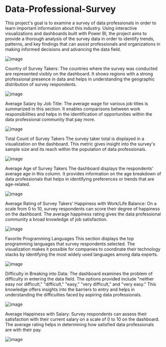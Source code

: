 # Data-Professional-Survey
This project's goal is to examine a survey of data professionals in order to learn important information about this industry. Using interactive visualizations and dashboards built with Power BI, the project aims to provide a thorough analysis of the survey data in order to identify trends, patterns, and key findings that can assist professionals and organizations in making informed decisions and advancing the data field.

![image](https://github.com/ChristianMmcly/Data-Professional-Survey/assets/117743442/352aa4cc-dd5f-465e-897b-5d4b1d0aaa6c)

Country of Survey Takers:
The countries where the survey was conducted are represented visibly on the dashboard. It shows regions with a strong professional presence in data and helps in understanding the geographic distribution of survey respondents.

![image](https://github.com/ChristianMmcly/Data-Professional-Survey/assets/117743442/7d341bbe-e2f1-420a-8dc9-5b760b887658)

Average Salary by Job Title: 
The average wage for various job titles is summarized in this section. It enables comparisons between work responsibilities and helps in the identification of opportunities within the data professional community that pay more. 

![image](https://github.com/ChristianMmcly/Data-Professional-Survey/assets/117743442/21702dbb-32ca-4411-bee5-732840037bb7)

Total Count of Survey Takers 
The survey taker total is displayed in a visualization on the dashboard. This metric gives insight into the survey's sample size and its reach within the population of data professionals.

![image](https://github.com/ChristianMmcly/Data-Professional-Survey/assets/117743442/bcbd3685-230e-4252-961e-b29a5cc74956)

Average Age of Survey Takers
The dashboard displays the respondents' average age in this column. It provides information on the age breakdown of data professionals that helps in identifying preferences or trends that are age-related.

![image](https://github.com/ChristianMmcly/Data-Professional-Survey/assets/117743442/0e45f4da-259b-4505-be80-f0fb8bc15317)

Average Rating of Survey Takers' Happiness with Work/Life Balance:
On a scale from 0 to 10, survey respondents can score their degree of happiness on the dashboard. The average happiness rating gives the data professional community a broad knowledge of job satisfaction.

![image](https://github.com/ChristianMmcly/Data-Professional-Survey/assets/117743442/bfa6f6cd-010b-4bb7-94f5-9f9b1a328538)

Favorite Programming Languages
This section displays the top programming languages that survey respondents selected. The visualization makes it possible for companies to coordinate their technology stacks by identifying the most widely used languages among data experts.

![image](https://github.com/ChristianMmcly/Data-Professional-Survey/assets/117743442/7cdf1275-7568-4f8e-930d-29b6e1339783)


Difficulty in Breaking into Data:
The dashboard examines the problem of difficulty in entering the data field.  The options provided include "neither easy nor difficult," "difficult," "easy," "very difficult," and "very easy." This knowledge offers insights into the barriers to entry and helps in understanding the difficulties faced by aspiring data professionals.

![image](https://github.com/ChristianMmcly/Data-Professional-Survey/assets/117743442/2719f51e-65b5-41c5-bdad-1966fee6a42f)

Average Happiness with Salary:
Survey respondents can assess their satisfaction with their current salary on a scale of 0 to 10 on the dashboard. The average rating helps in determining how satisfied data professionals are with their pay.

![image](https://github.com/ChristianMmcly/Data-Professional-Survey/assets/117743442/45cca3c0-09dd-4682-91ef-c05e5ab58e1d)
